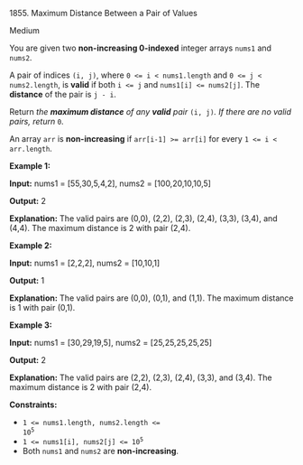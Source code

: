 1855\. Maximum Distance Between a Pair of Values

Medium

You are given two **non-increasing 0-indexed** integer arrays `nums1` and `nums2`.

A pair of indices `(i, j)`, where `0 <= i < nums1.length` and `0 <= j < nums2.length`, is **valid** if both `i <= j` and `nums1[i] <= nums2[j]`. The **distance** of the pair is `j - i`.

Return _the **maximum distance** of any **valid** pair_ `(i, j)`_. If there are no valid pairs, return_ `0`.

An array `arr` is **non-increasing** if `arr[i-1] >= arr[i]` for every `1 <= i < arr.length`.

**Example 1:**

**Input:** nums1 = [55,30,5,4,2], nums2 = [100,20,10,10,5]

**Output:** 2

**Explanation:** The valid pairs are (0,0), (2,2), (2,3), (2,4), (3,3), (3,4), and (4,4). The maximum distance is 2 with pair (2,4).

**Example 2:**

**Input:** nums1 = [2,2,2], nums2 = [10,10,1]

**Output:** 1

**Explanation:** The valid pairs are (0,0), (0,1), and (1,1). The maximum distance is 1 with pair (0,1).

**Example 3:**

**Input:** nums1 = [30,29,19,5], nums2 = [25,25,25,25,25]

**Output:** 2

**Explanation:** The valid pairs are (2,2), (2,3), (2,4), (3,3), and (3,4). The maximum distance is 2 with pair (2,4).

**Constraints:**

*   <code>1 <= nums1.length, nums2.length <= 10<sup>5</sup></code>
*   <code>1 <= nums1[i], nums2[j] <= 10<sup>5</sup></code>
*   Both `nums1` and `nums2` are **non-increasing**.